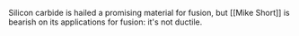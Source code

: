 Silicon carbide is hailed a promising material for fusion, but [[Mike Short]] is bearish on its applications for fusion: it's not ductile.